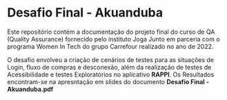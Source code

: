 # Desafio Final - Akuanduba

Este repositório contém a documentação do projeto final do curso de QA (Quality Assurance) fornecido pelo instituto Joga Junto em parceria com o programa Women In Tech do grupo Carrefour realizado no ano de 2022.

O desafio envolveu a criação de cenários de testes para as situações de Login, fluxo de compras e desconexão, além da realização de testes de Acessibilidade e testes Exploratórios no aplicativo **RAPPI**. Os Resultados encontram-se na apresntação em slides do documento **Desafio Final - Akuanduba.pdf**








